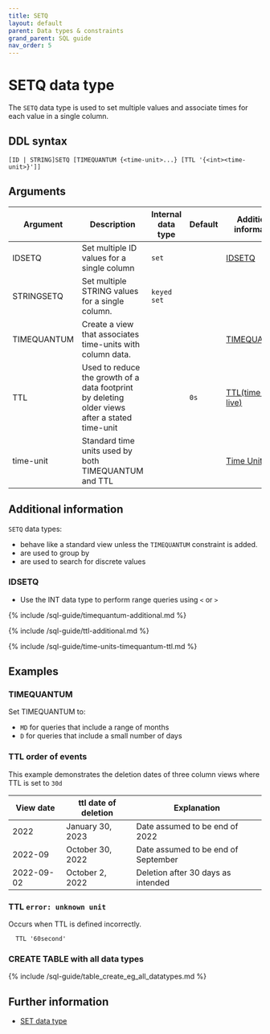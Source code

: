 ```yaml
---
title: SETQ
layout: default
parent: Data types & constraints
grand_parent: SQL guide
nav_order: 5
---
```


# SETQ data type

The `SETQ` data type is used to set multiple values and associate times for each value in a single column.

## DDL syntax

```
[ID | STRING]SETQ [TIMEQUANTUM {<time-unit>...} [TTL '{<int><time-unit>}']]
```

## Arguments

| Argument | Description | Internal data type | Default | Additional information |
|---|---|---|---|---|
| IDSETQ | Set multiple ID values for a single column| `set` |  | [IDSETQ](#idsetq) |
| STRINGSETQ | Set multiple STRING values for a single column. | `keyed set` |  |  |
| TIMEQUANTUM | Create a view that associates time-units with column data. |  |  | [TIMEQUANTUM](#timequantum) |
| TTL | Used to reduce the growth of a data footprint by deleting older views after a stated time-unit |  | `0s` | [TTL(time to live)](#ttl-time-to-live) |
| time-unit | Standard time units used by both TIMEQUANTUM and TTL |  |  | [Time Units](#time-units) |

## Additional information

`SETQ` data types:
* behave like a standard view unless the `TIMEQUANTUM` constraint is added.
* are used to group by
* are used to search for discrete values

### IDSETQ

* Use the INT data type to perform range queries using `<` or `>`

{% include /sql-guide/timequantum-additional.md %}

{% include /sql-guide/ttl-additional.md %}

{% include /sql-guide/time-units-timequantum-ttl.md %}

## Examples

### TIMEQUANTUM

Set TIMEQUANTUM to:
* `MD` for queries that include a range of months
* `D` for queries that include a small number of days

### TTL order of events

This example demonstrates the deletion dates of three column views where TTL is set to `30d`

| View date | ttl date of deletion | Explanation |
|---|---|---|
| 2022 | January 30, 2023 | Date assumed to be end of 2022 |
| 2022-09 | October 30, 2022 | Date assumed to be end of September |
| 2022-09-02 | October 2, 2022 | Deletion after 30 days as intended |

### TTL `error: unknown unit`

Occurs when TTL is defined incorrectly.

```
  TTL '60second'
```

### CREATE TABLE with all data types

{% include /sql-guide/table_create_eg_all_datatypes.md %}

## Further information

* [SET data type](/docs/sql-guide/data-types/data-type-set)
